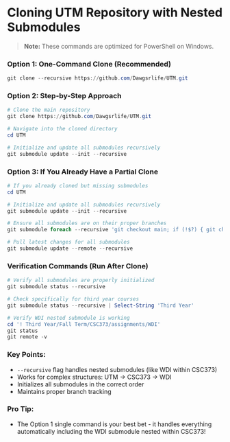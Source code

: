 # Cloning UTM Repository with Nested Submodules

> **Note:** These commands are optimized for PowerShell on Windows.

### Option 1: One-Command Clone (Recommended)

```powershell
git clone --recursive https://github.com/Dawgsrlife/UTM.git
```

### Option 2: Step-by-Step Approach

```powershell
# Clone the main repository
git clone https://github.com/Dawgsrlife/UTM.git

# Navigate into the cloned directory
cd UTM

# Initialize and update all submodules recursively
git submodule update --init --recursive
```

### Option 3: If You Already Have a Partial Clone

```powershell
# If you already cloned but missing submodules
cd UTM

# Initialize and update all submodules recursively
git submodule update --init --recursive

# Ensure all submodules are on their proper branches
git submodule foreach --recursive 'git checkout main; if (!$?) { git checkout master }; if (!$?) { Write-Host \"No main/master branch\" }'

# Pull latest changes for all submodules
git submodule update --remote --recursive
```

### Verification Commands (Run After Clone)

```powershell
# Verify all submodules are properly initialized
git submodule status --recursive

# Check specifically for third year courses
git submodule status --recursive | Select-String 'Third Year'

# Verify WDI nested submodule is working
cd '! Third Year/Fall Term/CSC373/assignments/WDI'
git status
git remote -v
```

### Key Points:

- `--recursive` flag handles nested submodules (like WDI within CSC373)
- Works for complex structures: UTM → CSC373 → WDI
- Initializes all submodules in the correct order
- Maintains proper branch tracking

### Pro Tip:

- The Option 1 single command is your best bet - it handles everything automatically including the WDI submodule nested within CSC373!

